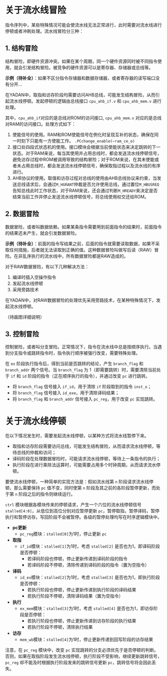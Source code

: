 # 关于流水线冒险

指令序列中，某些特殊情况可能会使流水线无法正常进行，此时需要对流水线进行停顿或者冲刷处理。流水线冒险分三种：

## 1. 结构冒险

结构冒险，即硬件资源冲突。如果在某个周期，同一个硬件资源同时被不同指令使用，就会引发结构冒险。被竞争的硬件资源可以是寄存器、存储器或总线等。

**示例（待补全）**：如果不区分指令存储器和数据存储器，或者寄存器的读写端口没有分开...

在YADAN中，取指和访存阶段均需要访问AHB总线，可能发生结构冒险，从而引起流水线停顿。发起停顿的逻辑由总线接口 `cpu_ahb_if.v` 和 `cpu_ahb_mem.v` 进行处理。

其中，`cpu_ahb_if`对应的是总线对ROM的访问接口, `cpu_ahb_mem.v` 对应的是总线对RAM的访问接口。处理方式如下：
1.  使能信号的使用。RAM和ROM使能信号在例化时呈现互补的状态，确保在同一时刻下只能有一方使能工作。
`.PCchange_enable(~ram_ce_o)`
2.  接口处四段式状态机的使用。接口模块会根据当前使能状态来决定跳转的下一状态。对于RAM来说，每当其使用并占用总线时，都会发送流水线停顿信号，避免访存过程中ROM被调用导致的结构冒险；对于ROM来说，在其未使能或者未占用总线时，都会发送流水线停顿信号，确保取指过程以及流水线的有序进行。
3.  AHB协议的使用。取值和访存过程对总线的使用由AHB总线协议来约束，当发送总线请求后，会通过`M_HGRANT`仲裁是否允许使用总线，通过置位`M_HBUSREQ`告知总线此时工作状态，对于RAM来说，还会通过判断`M_HREADY`来决定是否结束当前工作并停止发送流水线停顿信号，将总线使用权交还给ROM。


## 2. 数据冒险

数据冒险，或者叫数据依赖。如果某条指令需要用到前面指令的结果时，前面指令的结果还未产生，就会引发数据冒险。

**示例（待补全）**：前面的指令写结果之前，后面的指令就需要读取数据，如果不采取任何措施，后者就无法读取到正确的值。这种数据冒险叫做写后读（RAW）冒险。在非乱序执行的流水线中，所有数据冒险都是RAW造成的。

对于RAW数据冒险，有以下几种解决方法：

1. 编译时插入空操作指令
2. 发起流水线停顿
3. 采用旁路技术

在YADAN中，对RAW数据冒险的处理优先采用旁路技术，在某种特殊情况下，发起流水线停顿。

（待画图详细说明）

## 3. 控制冒险

控制冒险，或者叫分支冒险。正常情况下，指令在流水线中总是按顺序执行。当遇到分支指令或跳转指令时，指令执行顺序被强行改变，需要特殊处理。

在 `ex` 阶段执行指令后，得到当前是否跳转的结论，产生 `branch_flag` 和 `branch_addr` 两个信号。当 `branch_flag` 为 1（即需要跳转）时，需要清除当前处于 `if` 和 `id` 阶段的指令（正在顺序执行的指令），并通过改变 `pc` 进行跳转。

- 将 `branch_flag` 信号接入 `if_id`，用于清除 `if` 阶段取到的指令 `inst_o`；
- 将 `branch_flag` 信号接入 `id_exe`，用于清除译码结果；
- 将 `branch_flag` 和 `branch_addr` 信号接入 `pc_reg`，用于改变 `pc` 实现跳转。

# 关于流水线停顿

在以下情况发生时，需要发起流水线停顿，以某种方式将流水线暂停下来。

- 取指和访存阶段需要访问总线，可能发生结构冒险，从而请求流水线停顿，等待总线的仲裁和访问；
- 译码阶段在处理数据冒险时，可能请求流水线停顿，等待上一条指令的执行；
- 执行阶段在进行乘除法运算时，可能需要占用多个时钟周期，从而请求流水停顿。

要使流水线停顿，一种简单的实现方法是：假如流水线第 `n` 阶段请求流水线停顿，那么需要保持 `pc` 值不变，同时使第 `n` 阶段及其之前的各阶段暂停更新，而处于第 `n` 阶段之后的指令则继续运行。

`ctrl` 模块根据各模块传来的停顿请求，产生一个六位的流水线停顿信号 `stalled[4:0]`，从低位到高位分别对应暂停更新 `pc`，暂停取指，暂停译码，暂停执行和暂停访存。写回阶段不会被暂停。各级的暂停处理均写在时序逻辑模块中。

- **pc更新**
  - `pc_reg`模块：`stalled[0]`为1时，停止更新 `pc`
- **取指**
  - `if_id`模块：`stalled[1]`为1时，考虑 `stalled[2]` 是否也为1，即译码阶段是否停顿：
    - 若译码阶段也停顿，停止更新传递到译码阶段的指令
    - 若译码阶段不停顿，清除传递到译码阶段的指令（置为空指令）
- **译码**
  - `id_ex`模块：`stalled[2]`为1时，考虑 `stalled[3]` 是否也为1，即执行阶段是否停顿：
    - 若执行阶段也停顿，停止更新传递到执行阶段的译码结果
    - 若执行阶段不停顿，清除译码结果（置为空指令）
- **执行**
  - `ex_mem`模块：`stalled[3]`为1时，考虑 `stalled[4]` 是否也为1，即访存阶段是否停顿：
    - 若执行阶段也停顿，停止更新传递到访存阶段的执行结果
    - 若执行阶段不停顿，清除执行结果
- **访存**
  - `mem_wb`模块：`stalled[4]`为1时，停止更新传递到回写阶段的访存结果

注意，在 `pc_reg` 模块中，改变 `pc` 实现跳转的分支必须优先于是否停顿的判断。否则，如果在取指阶段发生流水线停顿，执行阶段不受影响，继续更新跳转信号，`pc_reg` 却不能及时根据执行阶段发来的跳转信号更新 `pc`，跳转信号将会因此丢失。